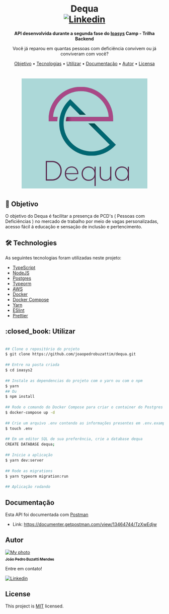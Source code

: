 <h1 align="center">
    Dequa
    <br>
    <a href="https://www.linkedin.com/in/joão-pedro-buzatti-mendes-b032301ba">
      <img alt="Linkedin" src="https://img.shields.io/badge/-João%20Pedro%20Buzatti%20Mendes-29B6D1?label=Linkedin&logo=linkedin&style=flat-square">
    </a>
</h1>
<p align="center"> 
<b>
API desenvolvida durante a segunda fase do <a href="https://ioasys.com.br/">Ioasys</a> Camp - Trilha Backend
</b>
</p>
<p align="center"> 
Você já reparou em quantas pessoas com deficiência convivem ou já conviveram com você?
</p>
<p align="center">
 <a href="#objective">Objetivo</a> •
 <a href="#technologies">Tecnologias</a> • 
 <a href="#usage">Utilizar</a> • 
 <a href="#documentação">Documentação</a> • 
 <a href="#author">Autor</a> • 
 <a href="#license">Licensa</a>
</p>

<h1 align="center">
    <img width=400 src="assets/logo.png">
</h1>


<h2 id="objective" > 🎯 Objetivo </h2>
O objetivo do Dequa é facilitar a presença de PCD's ( Pessoas com Deficiências ) no mercado de trabalho por meio de vagas personalizadas, acesso fácil á educação e sensação de inclusão e pertencimento.


<h2 id="technologies"> 🛠 Technologies </h2>

As seguintes tecnologias foram utilizadas neste projeto:

- [TypeScript](https://www.typescriptlang.org/)
- [NodeJS](https://nodejs.org/)
- [Postgres](https://www.postgresql.org/)
- [Typeorm](https://typeorm.io/#/)
- [AWS](https://aws.amazon.com/)
- [Docker](https://www.docker.com/)
- [Docker Compose](https://docs.docker.com/compose/)
- [Yarn](https://yarnpkg.com/)
- [ESlint](https://eslint.org/)
- [Prettier](https://prettier.io/)

<h2 id="usage"> :closed_book: Utilizar </h2>

```bash

## Clone o repositório do projeto 
$ git clone https://github.com/joaopedrobuzattim/dequa.git

## Entre na pasta criada 
$ cd ioasys2

## Instale as dependencias do projeto com o yarn ou com o npm
$ yarn
## Ou
$ npm install

## Rode o comando do Docker Compose para criar o container do Postgres
$ docker-compose up -d

## Crie um arquivo .env contendo as informações presentes em .env.example
$ touch .env

## Em um editor SQL de sua preferência, crie a database dequa
CREATE DATABASE dequa;

## Inicie a aplicação
$ yarn dev:server

## Rode as migrations
$ yarn typeorm migration:run 

## Aplicação rodando
```
## Documentação
 Esta API foi documentada com [Postman](https://www.postman.com/)
- Link: https://documenter.getpostman.com/view/13464744/TzXwEdjw


<h2 id="author">Autor</h2>

<a href="https://github.com/joaopedrobuzattim/">
 <img src="https://avatars.githubusercontent.com/u/71409819?s=400&u=c5b2434830684d057b9c2925362222afd9241f7c&v=4" width="70px;" alt="My photo"/>
 <br />
 <sub><b> João Pedro Buzatti Mendes </b></sub>
</a>

Entre em contato!

<a href="https://www.linkedin.com/in/joão-pedro-buzatti-mendes-b032301ba">
    <img alt="Linkedin" src="https://img.shields.io/badge/-João%20Pedro%20Buzatti%20Mendes-29B6D1?label=Linkedin&logo=linkedin&style=flat-square">
  </a>


## License
This project is [MIT](./LICENSE.txt) licensed.
